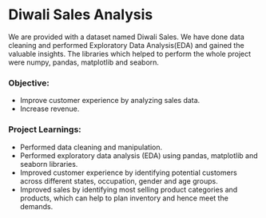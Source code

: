 # Diwali Sales Analysis
We are provided with a dataset named Diwali Sales. We have done data cleaning and performed Exploratory Data Analysis(EDA) and gained the valuable insights. The libraries which helped to perform the whole project were numpy, pandas, matplotlib and seaborn.

### Objective:
- Improve customer experience by analyzing sales data.
- Increase revenue.

### Project Learnings:
- Performed data cleaning and manipulation.
- Performed exploratory data analysis (EDA) using pandas, matplotlib and seaborn libraries.
- Improved customer experience by identifying potential customers across different states, occupation, gender and age groups.
- Improved sales by identifying most selling product categories and products, which can help to plan inventory and hence meet the demands.
